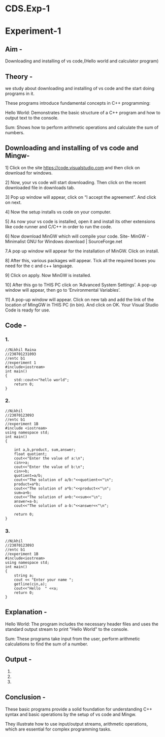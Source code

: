 # CDS.Exp-1
# Experiment-1
## Aim - 
Downloading and installing of vs code,(Hello world and calculator program)

## Theory - 
we study about downloading and installing of vs code and the start doing programs in it.

These programs introduce fundamental concepts in C++ programming:

Hello World: Demonstrates the basic structure of a C++ program and how to output text to the console.

Sum: Shows how to perform arithmetic operations and calculate the sum of numbers.

## Downloading and installing of vs code and Mingw-


1] Click on the site https://code.visualstudio.com and then click on download for windows.

2] Now, your vs code will start downloading. Then click on the recent downloaded file in downloads tab.
 
3] Pop up window will appear, click on “I accept the agreement”. And click on next.
 
4] Now the setup installs vs code on your computer.
 
5] As now your vs code is installed, open it and install its other extensions like code runner and C/C++ in order to run the code. 
 
6] Now download MinGW which will compile your code. Site- MinGW - Minimalist GNU for Windows download | SourceForge.net

7.A pop up window will appear for the installation of MinGW. Click on install.
 
8] After this, various packages will appear. Tick all the required boxes you need for the c and c++ language.
 
9] Click on apply. Now MinGW is installed.
 
10] After this go to THIS PC click on ‘Advanced System Settings’. A pop-up window will appear, then go to ‘Environmental Variables’.
 
11] A pop-up window will appear. Click on new tab and add the link of the location of MingGW in THIS PC (in bin). And click on OK. Your Visual Studio Code is ready for use.

## Code - 
### 1. 
```
//Nikhil Raina 
//230701231093
//entc b1
//experiment 1
#include<iostream>
int main()
{
    std::cout<<"hello world";
    return 0;
}
```

### 2.
```
//Nikhil
//23070123093
//entc b1
//experiment 1B
#include <iostream>
using namespace std;
int main() 
{

    int a,b,product, sum,answer;
    float quotient;
    cout<<"Enter the value of a:\n";
    cin>>a;
    cout<<"Enter the value of b:\n";
    cin>>b;
    quotient=a/b;
    cout<<"The solution of a/b:"<<quotient<<"\n";
    product=a*b;
    cout<<"The solution of a*b:"<<product<<"\n";
    sum=a+b;
    cout<<"The solution of a+b:"<<sum<<"\n";
    answer=a-b;
    cout<<"The solution of a-b:"<<answer<<"\n";

    return 0;
}
```
### 3.
```
//Nikhil
//23070123093
//entc b1
//experiment 1B
#include<iostream>
using namespace std;
int main()
{
    string a;
    cout << "Enter your name ";
    getline(cin,a);
    cout<<"Hello  " <<a;
    return 0;
}
```
## Explanation - 
Hello World: The program includes the necessary header files and uses the standard output stream to print "Hello World" to the console.

Sum: These programs take input from the user, perform arithmetic calculations to find the sum of a number.

## Output -
1.

2.

3.



## Conclusion -
These basic programs provide a solid foundation for understanding C++ syntax and basic operations by the setup of vs code and Mingw.

They illustrate how to use input/output streams, arithmetic operations, which are essential for complex programming tasks.
